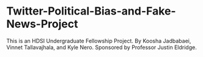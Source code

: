 # Twitter-Political-Bias-and-Fake-News-Project

This is an HDSI Undergraduate Fellowship Project.
By Koosha Jadbabaei, Vinnet Tallavajhala, and Kyle Nero.
Sponsored by Professor Justin Eldridge.
